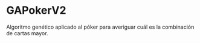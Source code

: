 # GAPokerV2
Algoritmo genético aplicado al póker para averiguar cuál es la combinación de cartas mayor.
